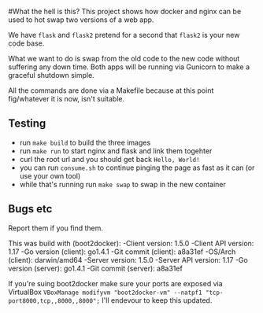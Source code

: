 #What the hell is this?
This project shows how docker and nginx can be used to hot swap two versions of a web app.

We have `flask` and `flask2` pretend for a second that `flask2` is your new code base.

What we want to do is swap from the old code to the new code without suffering any down time.
Both apps will be running via Gunicorn to make a graceful shutdown simple.

All the commands are done via a Makefile because at this point fig/whatever it is now, isn't suitable.

## Testing

- run `make build` to build the three images
- run `make run` to start nginx and flask and link them togehter
- curl the root url and you should get back `Hello, World!`
- you can run `consume.sh` to continue pinging the page as fast as it can (or use your own tool)
- while that's running run `make swap` to swap in the new container

## Bugs etc
Report them if you find them.

This was build with (boot2docker):
-Client version: 1.5.0
-Client API version: 1.17
-Go version (client): go1.4.1
-Git commit (client): a8a31ef
-OS/Arch (client): darwin/amd64
-Server version: 1.5.0
-Server API version: 1.17
-Go version (server): go1.4.1
-Git commit (server): a8a31ef

If you're suing boot2docker make sure your ports are exposed via VirtualBox
`VBoxManage modifyvm "boot2docker-vm" --natpf1 "tcp-port8000,tcp,,8000,,8000";`
I'll endevour to keep this updated.


